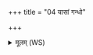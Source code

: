 +++
title = "04 यासां गन्धो"

+++
<details><summary>मूलम् (WS)</summary>

यासां गन्धो नानारूपः पर्यैति पुरुषं पति ।  
ता अग्निः सहतामितो जातवेदाः सदान्वाः ता इतो नाशयामसि ॥ ५ ॥
</details>